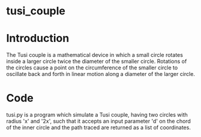 # tusi_couple

# Introduction
The Tusi couple is a mathematical device in which a small circle rotates inside a larger circle twice the diameter of the smaller circle. Rotations of the circles cause a point on the circumference of the smaller circle to oscillate back and forth in linear motion along a diameter of the larger circle.

# Code
tusi.py is a program which simulate a Tusi couple, having two circles with radius 'x' and '2x', such that it accepts an input parameter 'd' on the chord of the inner circle and the path traced are returned as a list of coordinates.

